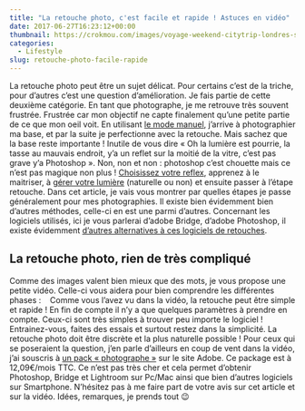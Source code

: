 ```yaml
---
title: "La retouche photo, c'est facile et rapide ! Astuces en vidéo"
date: 2017-06-27T16:23:12+00:00
thumbnail: https://crokmou.com/images/voyage-weekend-citytrip-londres-sunset-crokmou-blog-cuisine-voyage-belgique.jpg
categories:
  - Lifestyle
slug: retouche-photo-facile-rapide
---
```


La retouche photo peut être un sujet délicat. Pour certains c’est de la triche, pour d’autres c’est une question d’amélioration. Je fais partie de cette deuxième catégorie. En tant que photographe, je me retrouve très souvent frustrée. Frustrée car mon objectif ne capte finalement qu’une petite partie de ce que mon oeil voit. En utilisant [le mode manuel](http://www.crokmou.com/2014/07/passer-en-mode-manuel-photographie), j’arrive à photographier ma base, et par la suite je perfectionne avec la retouche. Mais sachez que la base reste importante ! Inutile de vous dire « Oh la lumière est pourrie, la tasse au mauvais endroit, y’a un reflet sur la moitié de la vitre, c’est pas grave y’a Photoshop ». Non, non et non : photoshop c’est chouette mais ce n’est pas magique non plus ! [Choisissez votre reflex](http://www.crokmou.com/2014/08/choisir-son-reflex-photographie), apprenez à le maitriser, à [gérer votre lumière](http://www.crokmou.com/2014/07/dompter-la-lumiere-photographie) (naturelle ou non) et ensuite passer à l’étape retouche. Dans cet article, je vais vous montrer par quelles étapes je passe généralement pour mes photographies. Il existe bien évidemment bien d’autres méthodes, celle-ci en est une parmi d’autres. Concernant les logiciels utilisés, ici je vous parlerai d’adobe Bridge, d’adobe Photoshop, il existe évidemment [d’autres alternatives à ces logiciels de retouches](https://www.1and1.fr/digitalguide/sites-internet/web-design/adobe-photoshop-quelles-alternatives-existent/).

## La retouche photo, rien de très compliqué

Comme des images valent bien mieux que des mots, je vous propose une petite vidéo. Celle-ci vous aidera pour bien comprendre les différentes phases :    Comme vous l’avez vu dans la vidéo, la retouche peut être simple et rapide ! En fin de compte il n’y a que quelques paramètres à prendre en compte. Ceux-ci sont très simples à trouver peu importe le logiciel ! Entrainez-vous, faites des essais et surtout restez dans la simplicité. La retouche photo doit être discrète et la plus naturelle possible ! Pour ceux qui se poseraient la question, j’en parle d’ailleurs en coup de vent dans la vidéo, j’ai souscris à [un pack « photographe »](https://www.adobe.com/be_fr/creativecloud/photography.html) sur le site Adobe. Ce package est à 12,09€/mois TTC. Ce n’est pas très cher et cela permet d’obtenir Photoshop, Bridge et Lightroom sur Pc/Mac ainsi que bien d’autres logiciels sur Smartphone. N’hésitez pas à me faire part de votre avis sur cet article et sur la vidéo. Idées, remarques, je prends tout 😉